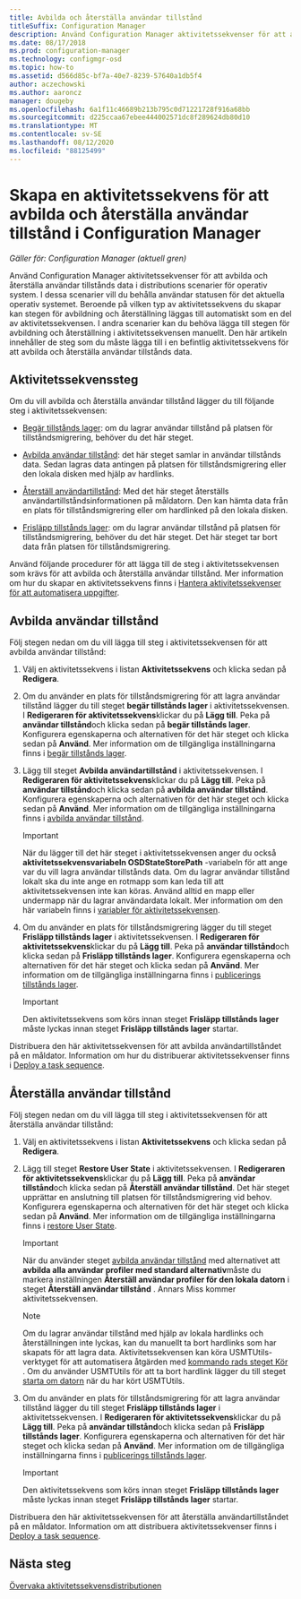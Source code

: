 ```yaml
---
title: Avbilda och återställa användar tillstånd
titleSuffix: Configuration Manager
description: Använd Configuration Manager aktivitetssekvenser för att avbilda och återställa användar tillstånds data i distributions scenarier för operativ system.
ms.date: 08/17/2018
ms.prod: configuration-manager
ms.technology: configmgr-osd
ms.topic: how-to
ms.assetid: d566d85c-bf7a-40e7-8239-57640a1db5f4
author: aczechowski
ms.author: aaroncz
manager: dougeby
ms.openlocfilehash: 6a1f11c46689b213b795c0d71221728f916a68bb
ms.sourcegitcommit: d225ccaa67ebee444002571dc8f289624db80d10
ms.translationtype: MT
ms.contentlocale: sv-SE
ms.lasthandoff: 08/12/2020
ms.locfileid: "88125499"
---
```

# <a name="create-a-task-sequence-to-capture-and-restore-user-state-in-configuration-manager"></a>Skapa en aktivitetssekvens för att avbilda och återställa användar tillstånd i Configuration Manager

 *Gäller för: Configuration Manager (aktuell gren)*

 Använd Configuration Manager aktivitetssekvenser för att avbilda och återställa användar tillstånds data i distributions scenarier för operativ system. I dessa scenarier vill du behålla användar statusen för det aktuella operativ systemet. Beroende på vilken typ av aktivitetssekvens du skapar kan stegen för avbildning och återställning läggas till automatiskt som en del av aktivitetssekvensen. I andra scenarier kan du behöva lägga till stegen för avbildning och återställning i aktivitetssekvensen manuellt. Den här artikeln innehåller de steg som du måste lägga till i en befintlig aktivitetssekvens för att avbilda och återställa användar tillstånds data.  



## <a name="task-sequence-steps"></a>Aktivitetssekvenssteg  

Om du vill avbilda och återställa användar tillstånd lägger du till följande steg i aktivitetssekvensen:  

- [Begär tillstånds lager](../understand/task-sequence-steps.md#BKMK_RequestStateStore): om du lagrar användar tillstånd på platsen för tillståndsmigrering, behöver du det här steget.  

- [Avbilda användar tillstånd](../understand/task-sequence-steps.md#BKMK_CaptureUserState): det här steget samlar in användar tillstånds data. Sedan lagras data antingen på platsen för tillståndsmigrering eller den lokala disken med hjälp av hardlinks.  

- [Återställ användartillstånd](../understand/task-sequence-steps.md#BKMK_RestoreUserState): Med det här steget återställs användartillståndsinformationen på måldatorn. Den kan hämta data från en plats för tillståndsmigrering eller om hardlinked på den lokala disken.  

- [Frisläpp tillstånds lager](../understand/task-sequence-steps.md#BKMK_ReleaseStateStore): om du lagrar användar tillstånd på platsen för tillståndsmigrering, behöver du det här steget. Det här steget tar bort data från platsen för tillståndsmigrering.  


 Använd följande procedurer för att lägga till de steg i aktivitetssekvensen som krävs för att avbilda och återställa användar tillstånd. Mer information om hur du skapar en aktivitetssekvens finns i [Hantera aktivitetssekvenser för att automatisera uppgifter](manage-task-sequences-to-automate-tasks.md).  



## <a name="capture-the-user-state"></a>Avbilda användar tillstånd  

 Följ stegen nedan om du vill lägga till steg i aktivitetssekvensen för att avbilda användar tillstånd:

1.  Välj en aktivitetssekvens i listan **Aktivitetssekvens** och klicka sedan på **Redigera**.  

2.  Om du använder en plats för tillståndsmigrering för att lagra användar tillstånd lägger du till steget **begär tillstånds lager** i aktivitetssekvensen. I **Redigeraren för aktivitetssekvens**klickar du på **Lägg till**. Peka på **användar tillstånd**och klicka sedan på **begär tillstånds lager**. Konfigurera egenskaperna och alternativen för det här steget och klicka sedan på **Använd**. Mer information om de tillgängliga inställningarna finns i [begär tillstånds lager](../understand/task-sequence-steps.md#BKMK_RequestStateStore).  

3.  Lägg till steget **Avbilda användartillstånd** i aktivitetssekvensen. I **Redigeraren för aktivitetssekvens**klickar du på **Lägg till**. Peka på **användar tillstånd**och klicka sedan på **avbilda användar tillstånd**. Konfigurera egenskaperna och alternativen för det här steget och klicka sedan på **Använd**. Mer information om de tillgängliga inställningarna finns i [avbilda användar tillstånd](../understand/task-sequence-steps.md#BKMK_CaptureUserState).  

    > [!IMPORTANT]  
    >  När du lägger till det här steget i aktivitetssekvensen anger du också **aktivitetssekvensvariabeln OSDStateStorePath** -variabeln för att ange var du vill lagra användar tillstånds data. Om du lagrar användar tillstånd lokalt ska du inte ange en rotmapp som kan leda till att aktivitetssekvensen inte kan köras. Använd alltid en mapp eller undermapp när du lagrar användardata lokalt. Mer information om den här variabeln finns i [variabler för aktivitetssekvensen](../understand/task-sequence-variables.md#OSDStateStorePath).  

4.  Om du använder en plats för tillståndsmigrering lägger du till steget **Frisläpp tillstånds lager** i aktivitetssekvensen. I **Redigeraren för aktivitetssekvens**klickar du på **Lägg till**. Peka på **användar tillstånd**och klicka sedan på **Frisläpp tillstånds lager**. Konfigurera egenskaperna och alternativen för det här steget och klicka sedan på **Använd**. Mer information om de tillgängliga inställningarna finns i [publicerings tillstånds lager](../understand/task-sequence-steps.md#BKMK_ReleaseStateStore).  

    > [!IMPORTANT]  
    >  Den aktivitetssekvens som körs innan steget **Frisläpp tillstånds lager** måste lyckas innan steget **Frisläpp tillstånds lager** startar.  


 Distribuera den här aktivitetssekvensen för att avbilda användartillståndet på en måldator. Information om hur du distribuerar aktivitetssekvenser finns i [Deploy a task sequence](deploy-a-task-sequence.md).  



## <a name="restore-the-user-state"></a>Återställa användar tillstånd  

 Följ stegen nedan om du vill lägga till steg i aktivitetssekvensen för att återställa användar tillstånd:

1. Välj en aktivitetssekvens i listan **Aktivitetssekvens** och klicka sedan på **Redigera**.  

2. Lägg till steget **Restore User State** i aktivitetssekvensen. I **Redigeraren för aktivitetssekvens**klickar du på **Lägg till**. Peka på **användar tillstånd**och klicka sedan på **Återställ användar tillstånd**. Det här steget upprättar en anslutning till platsen för tillståndsmigrering vid behov. Konfigurera egenskaperna och alternativen för det här steget och klicka sedan på **Använd**. Mer information om de tillgängliga inställningarna finns i [restore User State](../understand/task-sequence-steps.md#BKMK_RestoreUserState).  

   > [!Important]  
   >  När du använder steget [avbilda användar tillstånd](../understand/task-sequence-steps.md#BKMK_CaptureUserState) med alternativet att **avbilda alla användar profiler med standard alternativ**måste du markera inställningen **Återställ användar profiler för den lokala datorn** i steget **Återställ användar tillstånd** . Annars Miss kommer aktivitetssekvensen.  

   > [!Note]  
   > Om du lagrar användar tillstånd med hjälp av lokala hardlinks och återställningen inte lyckas, kan du manuellt ta bort hardlinks som har skapats för att lagra data. Aktivitetssekvensen kan köra USMTUtils-verktyget för att automatisera åtgärden med [kommando rads steget Kör](../understand/task-sequence-steps.md#BKMK_RunCommandLine) . Om du använder USMTUtils för att ta bort hardlink lägger du till steget [starta om datorn](../understand/task-sequence-steps.md#BKMK_RestartComputer) när du har kört USMTUtils.  

3. Om du använder en plats för tillståndsmigrering för att lagra användar tillstånd lägger du till steget **Frisläpp tillstånds lager** i aktivitetssekvensen. I **Redigeraren för aktivitetssekvens**klickar du på **Lägg till**. Peka på **användar tillstånd**och klicka sedan på **Frisläpp tillstånds lager**. Konfigurera egenskaperna och alternativen för det här steget och klicka sedan på **Använd**. Mer information om de tillgängliga inställningarna finns i [publicerings tillstånds lager](../understand/task-sequence-steps.md#BKMK_ReleaseStateStore).  

   > [!IMPORTANT]  
   >  Den aktivitetssekvens som körs innan steget **Frisläpp tillstånds lager** måste lyckas innan steget **Frisläpp tillstånds lager** startar.  


 Distribuera den här aktivitetssekvensen för att återställa användartillståndet på en måldator. Information om att distribuera aktivitetssekvenser finns i [Deploy a task sequence](deploy-a-task-sequence.md).  



## <a name="next-steps"></a>Nästa steg

[Övervaka aktivitetssekvensdistributionen](monitor-operating-system-deployments.md#BKMK_TSDeployStatus)

